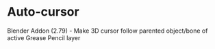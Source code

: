 # Auto-cursor
Blender Addon (2.79) - Make 3D cursor follow parented object/bone of active Grease Pencil layer

